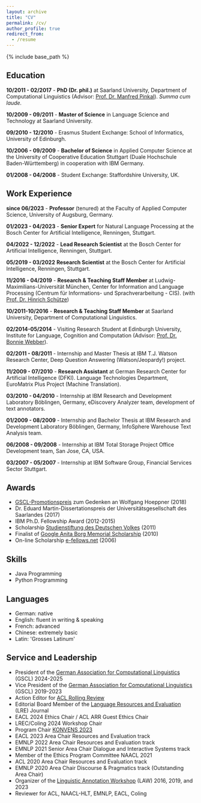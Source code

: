 ```yaml
---
layout: archive
title: "CV"
permalink: /cv/
author_profile: true
redirect_from:
  - /resume
---
```


{% include base_path %}


Education
--------
**10/2011 - 02/2017** -
**PhD (Dr. phil.)** at Saarland University, Department of Computational Linguistics (Advisor: [Prof. Dr. Manfred Pinkal](https://www.coli.uni-saarland.de/~pinkal/en/page.php)). *Summa cum laude.*

**10/2009 - 09/2011** -
**Master of Science** in Language Science and Technology at Saarland University.
 
**09/2010 - 12/2010** -
Erasmus Student Exchange: School of Informatics, University of Edinburgh.

**10/2006 - 09/2009** -
**Bachelor of Science** in Applied Computer Science at the University of Cooperative Education Stuttgart (Duale Hochschule Baden-Württemberg) in cooperation with IBM Germany.

**01/2008 - 04/2008** -
Student Exchange: Staffordshire University, UK.

Work Experience
--------
**since 06/2023** - **Professor** (tenured) at the Faculty of Applied Computer Science, University of Augsburg, Germany.

**01/2023 - 04/2023** - **Senior Expert** for Natural Language Processing at the Bosch Center for Artificial Intelligence, Renningen, Stuttgart.

**04/2022 - 12/2022** - **Lead Research Scientist** at the Bosch Center for Artificial Intelligence, Renningen, Stuttgart.

**05/2019 - 03/2022**
**Research Scientist** at the Bosch Center for Artificial Intelligence, Renningen, Stuttgart.

**11/2016 - 04/2019** -
**Research & Teaching Staff Member** at Ludwig-Maximilians-Universität München, Center for Information and Language Processing (Centrum für Informations- und Sprachverarbeitung - CIS). (with [Prof. Dr. Hinrich Schütze](https://www.cis.uni-muenchen.de/schuetze/))

**10/2011-10/2016** -
**Research & Teaching Staff Member** at Saarland University, Department of Computational Linguistics.

**02/2014-05/2014** -
Visiting Research Student at Edinburgh University, Institute for Language, Cognition and Computation (Advisor: [Prof. Dr. Bonnie Webber](https://homepages.inf.ed.ac.uk/bonnie/)).

**02/2011 - 08/2011** -
Internship and Master Thesis at IBM T.J. Watson Research Center, Deep Question Answering (Watson/Jeopardy!) project.

**11/2009 - 07/2010** -
**Research Assistant** at German Research Center for Artificial Intelligence (DFKI). Language Technologies Department, EuroMatrix Plus Project (Machine Translation).

**03/2010 - 04/2010** -
Internship at IBM Research and Development Laboratory Böblingen, Germany, eDiscovery Analyzer team, development of text annotators.

**01/2009 - 08/2009** -
Internship and Bachelor Thesis at IBM Research and Development Laboratory Böblingen, Germany, InfoSphere Warehouse Text Analysis team.

**06/2008 - 09/2008** -
Internship at IBM Total Storage Project Office Development team, San Jose, CA, USA. 

**03/2007 - 05/2007** -
Internship at IBM Software Group, Financial Services Sector Stuttgart.

Awards
--------
* [GSCL-Promotionspreis](https://gscl.org/en/auszeichnungen) zum Gedenken an Wolfgang Hoeppner (2018)
* Dr. Eduard Martin-Dissertationspreis der Universitätsgesellschaft des Saarlandes (2017)
* IBM Ph.D. Fellowship Award (2012-2015)
* Scholarship [Studienstiftung des Deutschen Volkes](https://www.studienstiftung.de/) (2011)
* Finalist of [Google Anita Borg Memorial Scholarship](https://students.googleblog.com/2010/05/introducing-googles-2010-anita-borg.html) (2010)
* On-line Scholarship [e-fellows.net](https://www.e-fellows.net/) (2006)
  
Skills
--------
* Java Programming
* Python Programming

Languages
--------
* German: native
* English: fluent in writing & speaking
* French: advanced
* Chinese: extremely basic
* Latin: 'Grosses Latinum'
  
Service and Leadership
--------
* President of the [German Association for Computational Linguistics](https://gscl.org) (GSCL) 2024-2025
* Vice President of the [German Association for Computational Linguistics](https://gscl.org) (GSCL) 2019-2023
* Action Editor for [ACL Rolling Review](https://aclrollingreview.org/)
* Editorial Board Member of the [Language Resources and Evaluation](https://www.springer.com/journal/10579) (LRE) Journal
* EACL 2024 Ethics Chair / ACL ARR Guest Ethics Chair
* LREC/Coling 2024 Workshop Chair
* Program Chair [KONVENS 2023](https://www.thi.de/konvens-2023/)
* EACL 2023 Area Chair Resources and Evaluation track
* EMNLP 2022 Area Chair Resources and Evaluation track
* EMNLP 2021 Senior Area Chair Dialogue and Interactive Systems track
* Member of the Ethics Program Committee NAACL 2021
* ACL 2020 Area Chair Resources and Evaluation track
* EMNLP 2020 Area Chair Discourse & Pragmatics track (Outstanding Area Chair)
* Organizer of the [Linguistic Annotation Workshop](https://sigann.github.io/) (LAW) 2016, 2019, and 2023
* Reviewer for ACL, NAACL-HLT, EMNLP, EACL, Coling
